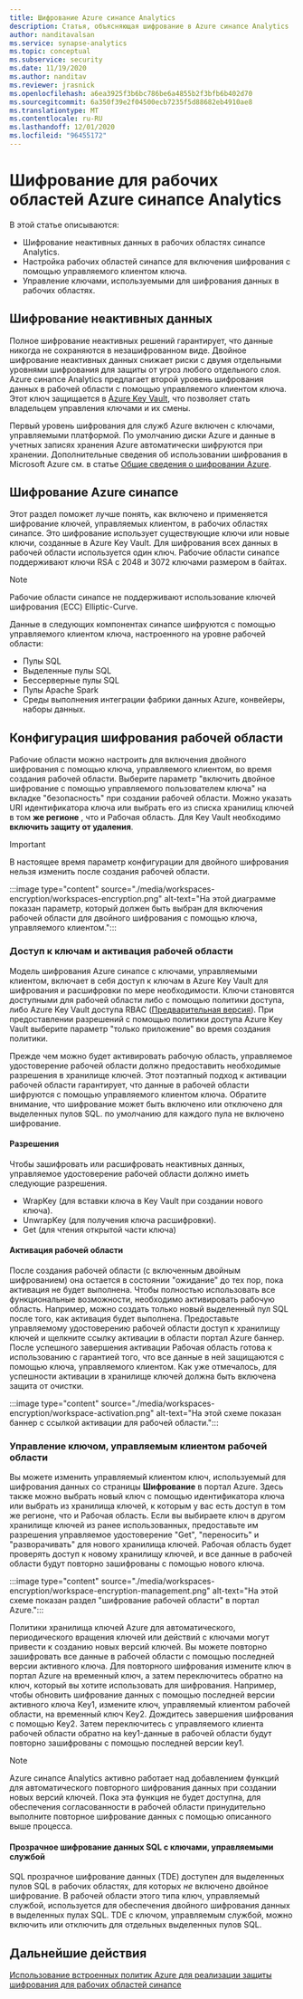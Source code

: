 ```yaml
---
title: Шифрование Azure синапсе Analytics
description: Статья, объясняющая шифрование в Azure синапсе Analytics
author: nanditavalsan
ms.service: synapse-analytics
ms.topic: conceptual
ms.subservice: security
ms.date: 11/19/2020
ms.author: nanditav
ms.reviewer: jrasnick
ms.openlocfilehash: a6ea3925f3b6bc786be6a4855b2f3bfb6b402d70
ms.sourcegitcommit: 6a350f39e2f04500ecb7235f5d88682eb4910ae8
ms.translationtype: MT
ms.contentlocale: ru-RU
ms.lasthandoff: 12/01/2020
ms.locfileid: "96455172"
---
```

# <a name="encryption-for-azure-synapse-analytics-workspaces"></a>Шифрование для рабочих областей Azure синапсе Analytics

В этой статье описываются:
* Шифрование неактивных данных в рабочих областях синапсе Analytics.
* Настройка рабочих областей синапсе для включения шифрования с помощью управляемого клиентом ключа.
* Управление ключами, используемыми для шифрования данных в рабочих областях.

## <a name="encryption-of-data-at-rest"></a>Шифрование неактивных данных

Полное шифрование неактивных решений гарантирует, что данные никогда не сохраняются в незашифрованном виде. Двойное шифрование неактивных данных снижает риски с двумя отдельными уровнями шифрования для защиты от угроз любого отдельного слоя. Azure синапсе Analytics предлагает второй уровень шифрования данных в рабочей области с помощью управляемого клиентом ключа. Этот ключ защищается в [Azure Key Vault](../../key-vault/general/overview.md), что позволяет стать владельцем управления ключами и их смены.

Первый уровень шифрования для служб Azure включен с ключами, управляемыми платформой. По умолчанию диски Azure и данные в учетных записях хранения Azure автоматически шифруются при хранении. Дополнительные сведения об использовании шифрования в Microsoft Azure см. в статье [Общие сведения о шифровании Azure](../../security/fundamentals/encryption-overview.md).

## <a name="azure-synapse-encryption"></a>Шифрование Azure синапсе

Этот раздел поможет лучше понять, как включено и применяется шифрование ключей, управляемых клиентом, в рабочих областях синапсе. Это шифрование использует существующие ключи или новые ключи, созданные в Azure Key Vault. Для шифрования всех данных в рабочей области используется один ключ. Рабочие области синапсе поддерживают ключи RSA с 2048 и 3072 ключами размером в байтах.

> [!NOTE]
> Рабочие области синапсе не поддерживают использование ключей шифрования (ECC) Elliptic-Curve.

Данные в следующих компонентах синапсе шифруются с помощью управляемого клиентом ключа, настроенного на уровне рабочей области:
* Пулы SQL
 * Выделенные пулы SQL
 * Бессерверные пулы SQL
* Пулы Apache Spark
* Среды выполнения интеграции фабрики данных Azure, конвейеры, наборы данных.

## <a name="workspace-encryption-configuration"></a>Конфигурация шифрования рабочей области

Рабочие области можно настроить для включения двойного шифрования с помощью ключа, управляемого клиентом, во время создания рабочей области. Выберите параметр "включить двойное шифрование с помощью управляемого пользователем ключа" на вкладке "безопасность" при создании рабочей области. Можно указать URI идентификатора ключа или выбрать его из списка хранилищ ключей в том **же регионе** , что и Рабочая область. Для Key Vault необходимо **включить защиту от удаления**.

> [!IMPORTANT]
> В настоящее время параметр конфигурации для двойного шифрования нельзя изменить после создания рабочей области.

:::image type="content" source="./media/workspaces-encryption/workspaces-encryption.png" alt-text="На этой диаграмме показан параметр, который должен быть выбран для включения рабочей области для двойного шифрования с помощью ключа, управляемого клиентом.":::

### <a name="key-access-and-workspace-activation"></a>Доступ к ключам и активация рабочей области

Модель шифрования Azure синапсе с ключами, управляемыми клиентом, включает в себя доступ к ключам в Azure Key Vault для шифрования и расшифровки по мере необходимости. Ключи становятся доступными для рабочей области либо с помощью политики доступа, либо Azure Key Vault доступа RBAC ([Предварительная версия](../../key-vault/general/rbac-guide.md)). При предоставлении разрешений с помощью политики доступа Azure Key Vault выберите параметр "только приложение" во время создания политики.

 Прежде чем можно будет активировать рабочую область, управляемое удостоверение рабочей области должно предоставить необходимые разрешения в хранилище ключей. Этот поэтапный подход к активации рабочей области гарантирует, что данные в рабочей области шифруются с помощью управляемого клиентом ключа. Обратите внимание, что шифрование может быть включено или отключено для выделенных пулов SQL. по умолчанию для каждого пула не включено шифрование.

#### <a name="permissions"></a>Разрешения

Чтобы зашифровать или расшифровать неактивных данных, управляемое удостоверение рабочей области должно иметь следующие разрешения.
* WrapKey (для вставки ключа в Key Vault при создании нового ключа).
* UnwrapKey (для получения ключа расшифровки).
* Get (для чтения открытой части ключа)

#### <a name="workspace-activation"></a>Активация рабочей области

После создания рабочей области (с включенным двойным шифрованием) она остается в состоянии "ожидание" до тех пор, пока активация не будет выполнена. Чтобы полностью использовать все функциональные возможности, необходимо активировать рабочую область. Например, можно создать только новый выделенный пул SQL после того, как активация будет выполнена. Предоставьте управляемому удостоверению рабочей области доступ к хранилищу ключей и щелкните ссылку активации в области портал Azure баннер. После успешного завершения активации Рабочая область готова к использованию с гарантией того, что все данные в ней защищаются с помощью ключа, управляемого клиентом. Как уже отмечалось, для успешности активации в хранилище ключей должна быть включена защита от очистки.

:::image type="content" source="./media/workspaces-encryption/workspace-activation.png" alt-text="На этой схеме показан баннер с ссылкой активации для рабочей области.":::


### <a name="manage-the-workspace-customer-managed-key"></a>Управление ключом, управляемым клиентом рабочей области 

Вы можете изменить управляемый клиентом ключ, используемый для шифрования данных со страницы **Шифрование** в портал Azure. Здесь также можно выбрать новый ключ с помощью идентификатора ключа или выбрать из хранилища ключей, к которым у вас есть доступ в том же регионе, что и Рабочая область. Если вы выбираете ключ в другом хранилище ключей из ранее использованных, предоставьте им разрешения управляемое удостоверение "Get", "переносить" и "разворачивать" для нового хранилища ключей. Рабочая область будет проверять доступ к новому хранилищу ключей, и все данные в рабочей области будут повторно зашифрованы с помощью нового ключа.

:::image type="content" source="./media/workspaces-encryption/workspace-encryption-management.png" alt-text="На этой схеме показан раздел &quot;шифрование рабочей области&quot; в портал Azure.":::

Политики хранилища ключей Azure для автоматического, периодического вращения ключей или действий с ключами могут привести к созданию новых версий ключей. Вы можете повторно зашифровать все данные в рабочей области с помощью последней версии активного ключа. Для повторного шифрования измените ключ в портал Azure на временный ключ, а затем переключитесь обратно на ключ, который вы хотите использовать для шифрования. Например, чтобы обновить шифрование данных с помощью последней версии активного ключа Key1, измените ключ, управляемый клиентом рабочей области, на временный ключ Key2. Дождитесь завершения шифрования с помощью Key2. Затем переключитесь с управляемого клиента рабочей области обратно на key1-данные в рабочей области будут повторно зашифрованы с помощью последней версии key1.

> [!NOTE]
> Azure синапсе Analytics активно работает над добавлением функций для автоматического повторного шифрования данных при создании новых версий ключей. Пока эта функция не будет доступна, для обеспечения согласованности в рабочей области принудительно выполните повторное шифрование данных с помощью описанного выше процесса.

#### <a name="sql-transparent-data-encryption-with-service-managed-keys"></a>Прозрачное шифрование данных SQL с ключами, управляемыми службой

SQL прозрачное шифрование данных (TDE) доступен для выделенных пулов SQL в рабочих областях, для которых *не* включено двойное шифрование. В рабочей области этого типа ключ, управляемый службой, используется для обеспечения двойного шифрования данных в выделенных пулах SQL. TDE с ключом, управляемым службой, можно включить или отключить для отдельных выделенных пулов SQL.

## <a name="next-steps"></a>Дальнейшие действия

[Использование встроенных политик Azure для реализации защиты шифрования для рабочих областей синапсе](../policy-reference.md)


